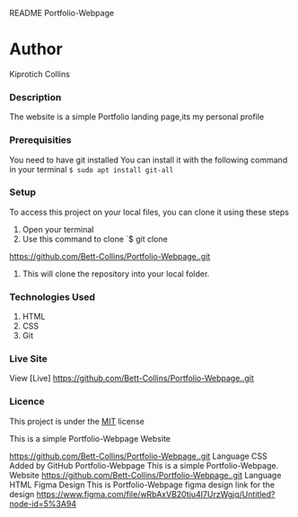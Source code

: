 README
Portfolio-Webpage
# Author
Kiprotich Collins
### Description
The website is a simple Portfolio landing page,its my personal profile
### Prerequisities
You need to have git installed
You can install it with the following command in your terminal
`$ sudo apt install git-all`
### Setup
To access this project on your local files, you can clone it using these steps
1. Open your terminal
1. Use this command to clone `$ git clone
 
https://github.com/Bett-Collins/Portfolio-Webpage..git

1. This will clone the repository into your local folder.
### Technologies Used
1. HTML
1. CSS
1. Git
### Live Site
View [Live]  https://github.com/Bett-Collins/Portfolio-Webpage..git
### Licence
This project is under the  [MIT](license) license

This is a simple Portfolio-Webpage
Website

https://github.com/Bett-Collins/Portfolio-Webpage..git
Language
CSS
Added by GitHub
Portfolio-Webpage
This is a simple Portfolio-Webpage.
Website
https://github.com/Bett-Collins/Portfolio-Webpage..git
Language
HTML
Figma Design
This is Portfolio-Webpage figma design link for the design
https://www.figma.com/file/wRbAxVB20tju4I7UrzWgjq/Untitled?node-id=5%3A94
